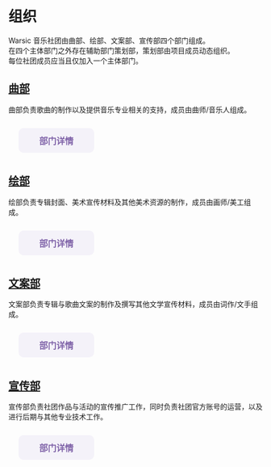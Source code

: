 <style>
    .btn {
        width: 150px;
        -webkit-border-radius: 10;
        -moz-border-radius: 10;
        border-radius: 10px;
        border: none;
        color: #8064a9;
        font-family: Georgia;
        font-weight: bold;
        font-size: 17px;
        padding: 12px;
        margin: 10px 20px;
        background: #f4f2f9;
        text-decoration: none;
        cursor: pointer;
    }
    .btn:hover {
        color: white;
        background: #8064a9;
        text-decoration: none;
    }
</style>

# 组织
Warsic 音乐社团由曲部、绘部、文案部、宣传部四个部门组成。  
在四个主体部门之外存在辅助部门策划部，策划部由项目成员动态组织。  
每位社团成员应当且仅加入一个主体部门。  

## [曲部](./music-depart.md)
曲部负责歌曲的制作以及提供音乐专业相关的支持，成员由曲师/音乐人组成。  
<br>
<button class="btn" onclick='location.href = ("./music-depart.md");'>部门详情</button>

## [绘部](./illust-depart.md)
绘部负责专辑封面、美术宣传材料及其他美术资源的制作，成员由画师/美工组成。  
<br>
<button class="btn" onclick='location.href = ("./illust-depart.md");'>部门详情</button>

## [文案部](./liter-depart.md)
文案部负责专辑与歌曲文案的制作及撰写其他文学宣传材料，成员由词作/文手组成。  
<br>
<button class="btn" onclick='location.href = ("./liter-depart.md");'>部门详情</button>

## [宣传部](./conduct-depart.md)
宣传部负责社团作品与活动的宣传推广工作，同时负责社团官方账号的运营，以及进行后期与其他专业技术工作。  
<br>
<button class="btn" onclick='location.href = ("./conduct-depart.md");'>部门详情</button>
